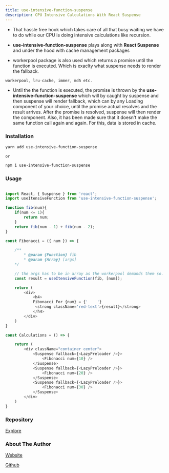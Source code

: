 ```yaml
---
title: use-intensive-function-suspense
description: CPU Intensive Calculations With React Suspense
---
```


- That hassle free hook which takes care of all that busy waiting we have to do while our CPU is doing intensive calculations like recursion.

- **use-intensive-function-suspense** plays along with **React Suspense** and under the hood with cache management packages

- workerpool package is also used which returns a promise until the function is executed. Which is exaclty what suspense needs to render the fallback.

```js
workerpool, lru-cache, immer, md5 etc.
```

- Until the the function is executed, the promise is thrown by the **use-intensive-function-suspense** which will by caught by suspense and then suspense will render fallback, which can by any Loading component of your choice, until the promise actual resolves and the result arrives. After the promise is resolved, suspense will then render the component.
Also, it has been made sure that it doesn't make the same function call again and again. For this, data is stored in cache.

### Installation

```sh
yarn add use-intensive-function-suspense

or

npm i use-intensive-function-suspense

```

### Usage

```js

import React, { Suspense } from 'react';
import useItensiveFunction from 'use-intensive-function-suspense';

function fib(num){
    if(num <= 1){
        return num;
    }
    return fib(num - 1) + fib(num - 2);
}

const Fibonacci = ({ num }) => {

    /**
        * @param {Function} fib
        * @param {Array} [args] 
    */

    // the args has to be in array as the workerpool demands them so.
    const result = useItensiveFunction(fib, [num]);

    return (
        <div>
            <h4>
            Fibonacci For {num} = {'    '} 
             <strong className='red-text'>{result}</strong>
            </h4>
        </div>
    )
}

const Calculations = () => {

    return (
        <div className="container center">
            <Suspense fallback={<LazyPreloader />}>
                <Fibonacci num={10} />
            </Suspense>
            <Suspense fallback={<LazyPreloader />}>
                <Fibonacci num={20} />
            </Suspense>
            <Suspense fallback={<LazyPreloader />}>
                <Fibonacci num={30} />
            </Suspense>
        </div>
    )
}

```

### Repository

[Explore](https://github.com/inblack67/use-intensive-function-suspense)

### About The Author

[Website](https://inblack67.vercel.app)

[Github](https://github.com/inblack67)

